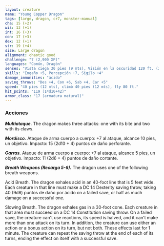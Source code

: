 ```yaml
---
layout: creature
name: "Young Copper Dragon"
tags: [large, dragon, cr7, monster-manual]
cha: 15 (+2)
wis: 13 (+1)
int: 16 (+3)
con: 17 (+3)
dex: 12 (+1)
str: 19 (+4)
size: Large dragon
alignment: chaotic good
challenge: "7 (2,900 XP)"
languages: "Común, Dragón"
senses: "Vista ciega 30 pies (9 mts), Visión en la oscuridad 120 ft. (36 mts)"
skills: "Engaño +5, Percepción +7, Sigilo +4"
damage_immunities: "ácido"
saving_throws: "Des +4, Con +6, Sab +4, Car +5"
speed: "40 pies (12 mts), climb 40 pies (12 mts), fly 80 ft."
hit_points: "119 (14d10+42)"
armor_class: "17 (armadura natural)"
---
```


### Acciones

***Multiataque.*** The dragon makes three attacks: one with its bite and two with its claws.

***Mordisco.*** Ataque de arma cuerpo a cuerpo: +7 al ataque, alcance 10 pies, un objetivo. Impacto: 15 (2d10 + 4) puntos de daño perforante.

***Garras.*** Ataque de arma cuerpo a cuerpo: +7 al ataque, alcance 5 pies, un objetivo. Impacto: 11 (2d6 + 4) puntos de daño cortante.

***Breath Weapons (Recarga 5-6).*** The dragon uses one of the following breath weapons.

Acid Breath. The dragon exhales acid in an 40-foot line that is 5 feet wide. Each creature in that line must make a DC 14 Dexterity saving throw, taking 40 (9d8) puntos de daño por ácido on a failed save, or half as much damage on a successful one.

Slowing Breath. The dragon exhales gas in a 30-foot cone. Each creature in that area must succeed on a DC 14 Constitution saving throw. On a failed save, the creature can't use reactions, its speed is halved, and it can't make more than one attack on its turn. In addition, the creature can use either an action or a bonus action on its turn, but not both. These effects last for 1 minute. The creature can repeat the saving throw at the end of each of its turns, ending the effect on itself with a successful save.